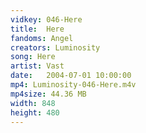 ```yaml
---
vidkey: 046-Here
title:  Here
fandoms: Angel
creators: Luminosity
song: Here
artist: Vast
date:   2004-07-01 10:00:00
mp4: Luminosity-046-Here.m4v
mp4size: 44.36 MB
width: 848
height: 480
---
```



  